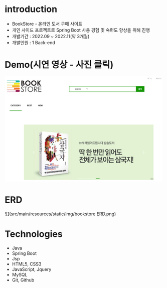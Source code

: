 # introduction

* BookStore - 온라인 도서 구매 사이트
* 개인 사이드 프로젝트로 Spring Boot 사용 경험 및 숙련도 향상을 위해 진행
* 개발기간 : 2022.09 ~ 2022.11(약 3개월)
* 개발인원 : 1 Back-end


# Demo(시연 영상 - 사진 클릭)
[![](src/main/resources/static/img/BookStore.png)](https://youtu.be/jvrAz319NsA)

# ERD
![](src/main/resources/static/img/bookstore ERD.png)


# Technologies

* Java
* Spring Boot
* Jsp
* HTML5, CSS3
* JavaScript, Jquery
* MySQL
* Git, Github
